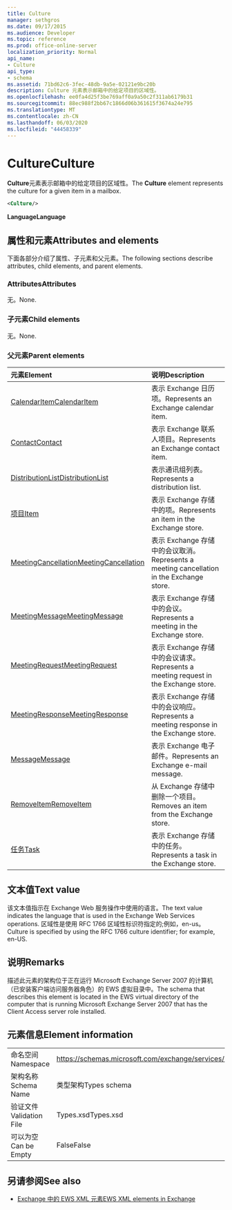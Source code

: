```yaml
---
title: Culture
manager: sethgros
ms.date: 09/17/2015
ms.audience: Developer
ms.topic: reference
ms.prod: office-online-server
localization_priority: Normal
api_name:
- Culture
api_type:
- schema
ms.assetid: 71bd62c6-3fec-48db-9a5e-02121e9bc20b
description: Culture 元素表示邮箱中的给定项目的区域性。
ms.openlocfilehash: ee0fa4d25f3be769aff0a9a50c2f311ab6179b31
ms.sourcegitcommit: 88ec988f2bb67c1866d06b361615f3674a24e795
ms.translationtype: MT
ms.contentlocale: zh-CN
ms.lasthandoff: 06/03/2020
ms.locfileid: "44458339"
---
```

# <a name="culture"></a><span data-ttu-id="c50d4-103">Culture</span><span class="sxs-lookup"><span data-stu-id="c50d4-103">Culture</span></span>

<span data-ttu-id="c50d4-104">**Culture**元素表示邮箱中的给定项目的区域性。</span><span class="sxs-lookup"><span data-stu-id="c50d4-104">The **Culture** element represents the culture for a given item in a mailbox.</span></span> 
  
```xml
<Culture/>
```

 <span data-ttu-id="c50d4-105">**Language**</span><span class="sxs-lookup"><span data-stu-id="c50d4-105">**Language**</span></span>
## <a name="attributes-and-elements"></a><span data-ttu-id="c50d4-106">属性和元素</span><span class="sxs-lookup"><span data-stu-id="c50d4-106">Attributes and elements</span></span>

<span data-ttu-id="c50d4-107">下面各部分介绍了属性、子元素和父元素。</span><span class="sxs-lookup"><span data-stu-id="c50d4-107">The following sections describe attributes, child elements, and parent elements.</span></span>
  
### <a name="attributes"></a><span data-ttu-id="c50d4-108">Attributes</span><span class="sxs-lookup"><span data-stu-id="c50d4-108">Attributes</span></span>

<span data-ttu-id="c50d4-109">无。</span><span class="sxs-lookup"><span data-stu-id="c50d4-109">None.</span></span>
  
### <a name="child-elements"></a><span data-ttu-id="c50d4-110">子元素</span><span class="sxs-lookup"><span data-stu-id="c50d4-110">Child elements</span></span>

<span data-ttu-id="c50d4-111">无。</span><span class="sxs-lookup"><span data-stu-id="c50d4-111">None.</span></span>
  
### <a name="parent-elements"></a><span data-ttu-id="c50d4-112">父元素</span><span class="sxs-lookup"><span data-stu-id="c50d4-112">Parent elements</span></span>

|<span data-ttu-id="c50d4-113">**元素**</span><span class="sxs-lookup"><span data-stu-id="c50d4-113">**Element**</span></span>|<span data-ttu-id="c50d4-114">**说明**</span><span class="sxs-lookup"><span data-stu-id="c50d4-114">**Description**</span></span>|
|:-----|:-----|
|[<span data-ttu-id="c50d4-115">CalendarItem</span><span class="sxs-lookup"><span data-stu-id="c50d4-115">CalendarItem</span></span>](calendaritem.md) <br/> |<span data-ttu-id="c50d4-116">表示 Exchange 日历项。</span><span class="sxs-lookup"><span data-stu-id="c50d4-116">Represents an Exchange calendar item.</span></span>  <br/> |
|[<span data-ttu-id="c50d4-117">Contact</span><span class="sxs-lookup"><span data-stu-id="c50d4-117">Contact</span></span>](contact.md) <br/> |<span data-ttu-id="c50d4-118">表示 Exchange 联系人项目。</span><span class="sxs-lookup"><span data-stu-id="c50d4-118">Represents an Exchange contact item.</span></span>  <br/> |
|[<span data-ttu-id="c50d4-119">DistributionList</span><span class="sxs-lookup"><span data-stu-id="c50d4-119">DistributionList</span></span>](distributionlist.md) <br/> |<span data-ttu-id="c50d4-120">表示通讯组列表。</span><span class="sxs-lookup"><span data-stu-id="c50d4-120">Represents a distribution list.</span></span>  <br/> |
|[<span data-ttu-id="c50d4-121">项目</span><span class="sxs-lookup"><span data-stu-id="c50d4-121">Item</span></span>](item.md) <br/> |<span data-ttu-id="c50d4-122">表示 Exchange 存储中的项。</span><span class="sxs-lookup"><span data-stu-id="c50d4-122">Represents an item in the Exchange store.</span></span>  <br/> |
|[<span data-ttu-id="c50d4-123">MeetingCancellation</span><span class="sxs-lookup"><span data-stu-id="c50d4-123">MeetingCancellation</span></span>](meetingcancellation.md) <br/> |<span data-ttu-id="c50d4-124">表示 Exchange 存储中的会议取消。</span><span class="sxs-lookup"><span data-stu-id="c50d4-124">Represents a meeting cancellation in the Exchange store.</span></span>  <br/> |
|[<span data-ttu-id="c50d4-125">MeetingMessage</span><span class="sxs-lookup"><span data-stu-id="c50d4-125">MeetingMessage</span></span>](meetingmessage.md) <br/> |<span data-ttu-id="c50d4-126">表示 Exchange 存储中的会议。</span><span class="sxs-lookup"><span data-stu-id="c50d4-126">Represents a meeting in the Exchange store.</span></span>  <br/> |
|[<span data-ttu-id="c50d4-127">MeetingRequest</span><span class="sxs-lookup"><span data-stu-id="c50d4-127">MeetingRequest</span></span>](meetingrequest.md) <br/> |<span data-ttu-id="c50d4-128">表示 Exchange 存储中的会议请求。</span><span class="sxs-lookup"><span data-stu-id="c50d4-128">Represents a meeting request in the Exchange store.</span></span>  <br/> |
|[<span data-ttu-id="c50d4-129">MeetingResponse</span><span class="sxs-lookup"><span data-stu-id="c50d4-129">MeetingResponse</span></span>](meetingresponse.md) <br/> |<span data-ttu-id="c50d4-130">表示 Exchange 存储中的会议响应。</span><span class="sxs-lookup"><span data-stu-id="c50d4-130">Represents a meeting response in the Exchange store.</span></span>  <br/> |
|[<span data-ttu-id="c50d4-131">Message</span><span class="sxs-lookup"><span data-stu-id="c50d4-131">Message</span></span>](message-ex15websvcsotherref.md) <br/> |<span data-ttu-id="c50d4-132">表示 Exchange 电子邮件。</span><span class="sxs-lookup"><span data-stu-id="c50d4-132">Represents an Exchange e-mail message.</span></span>  <br/> |
|[<span data-ttu-id="c50d4-133">RemoveItem</span><span class="sxs-lookup"><span data-stu-id="c50d4-133">RemoveItem</span></span>](removeitem.md) <br/> |<span data-ttu-id="c50d4-134">从 Exchange 存储中删除一个项目。</span><span class="sxs-lookup"><span data-stu-id="c50d4-134">Removes an item from the Exchange store.</span></span>  <br/> |
|[<span data-ttu-id="c50d4-135">任务</span><span class="sxs-lookup"><span data-stu-id="c50d4-135">Task</span></span>](task.md) <br/> |<span data-ttu-id="c50d4-136">表示 Exchange 存储中的任务。</span><span class="sxs-lookup"><span data-stu-id="c50d4-136">Represents a task in the Exchange store.</span></span>  <br/> |
   
## <a name="text-value"></a><span data-ttu-id="c50d4-137">文本值</span><span class="sxs-lookup"><span data-stu-id="c50d4-137">Text value</span></span>

<span data-ttu-id="c50d4-138">该文本值指示在 Exchange Web 服务操作中使用的语言。</span><span class="sxs-lookup"><span data-stu-id="c50d4-138">The text value indicates the language that is used in the Exchange Web Services operations.</span></span> <span data-ttu-id="c50d4-139">区域性是使用 RFC 1766 区域性标识符指定的;例如，en-us。</span><span class="sxs-lookup"><span data-stu-id="c50d4-139">Culture is specified by using the RFC 1766 culture identifier; for example, en-US.</span></span>
  
## <a name="remarks"></a><span data-ttu-id="c50d4-140">说明</span><span class="sxs-lookup"><span data-stu-id="c50d4-140">Remarks</span></span>

<span data-ttu-id="c50d4-141">描述此元素的架构位于正在运行 Microsoft Exchange Server 2007 的计算机（已安装客户端访问服务器角色）的 EWS 虚拟目录中。</span><span class="sxs-lookup"><span data-stu-id="c50d4-141">The schema that describes this element is located in the EWS virtual directory of the computer that is running Microsoft Exchange Server 2007 that has the Client Access server role installed.</span></span>
  
## <a name="element-information"></a><span data-ttu-id="c50d4-142">元素信息</span><span class="sxs-lookup"><span data-stu-id="c50d4-142">Element information</span></span>

|||
|:-----|:-----|
|<span data-ttu-id="c50d4-143">命名空间</span><span class="sxs-lookup"><span data-stu-id="c50d4-143">Namespace</span></span>  <br/> |https://schemas.microsoft.com/exchange/services/2006/types  <br/> |
|<span data-ttu-id="c50d4-144">架构名称</span><span class="sxs-lookup"><span data-stu-id="c50d4-144">Schema Name</span></span>  <br/> |<span data-ttu-id="c50d4-145">类型架构</span><span class="sxs-lookup"><span data-stu-id="c50d4-145">Types schema</span></span>  <br/> |
|<span data-ttu-id="c50d4-146">验证文件</span><span class="sxs-lookup"><span data-stu-id="c50d4-146">Validation File</span></span>  <br/> |<span data-ttu-id="c50d4-147">Types.xsd</span><span class="sxs-lookup"><span data-stu-id="c50d4-147">Types.xsd</span></span>  <br/> |
|<span data-ttu-id="c50d4-148">可以为空</span><span class="sxs-lookup"><span data-stu-id="c50d4-148">Can be Empty</span></span>  <br/> |<span data-ttu-id="c50d4-149">False</span><span class="sxs-lookup"><span data-stu-id="c50d4-149">False</span></span>  <br/> |
   
## <a name="see-also"></a><span data-ttu-id="c50d4-150">另请参阅</span><span class="sxs-lookup"><span data-stu-id="c50d4-150">See also</span></span>



- [<span data-ttu-id="c50d4-151">Exchange 中的 EWS XML 元素</span><span class="sxs-lookup"><span data-stu-id="c50d4-151">EWS XML elements in Exchange</span></span>](ews-xml-elements-in-exchange.md)

